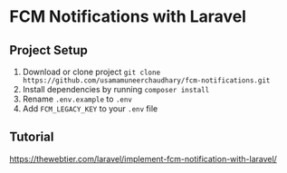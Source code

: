 # FCM Notifications with Laravel

## Project Setup

1. Download or clone project
`git clone https://github.com/usamamuneerchaudhary/fcm-notifications.git`
2. Install dependencies by running `composer install`
3. Rename `.env.example` to `.env`
4. Add `FCM_LEGACY_KEY` to your `.env` file

## Tutorial
https://thewebtier.com/laravel/implement-fcm-notification-with-laravel/
